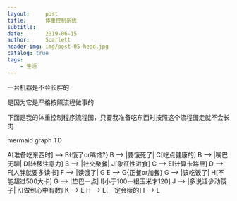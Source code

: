 ```yaml
---
layout:     post
title:      体重控制系统
subtitle:   
date:       2019-06-15
author:     Scarlett
header-img: img/post-05-head.jpg
catalog: true
tags:
    - 生活
---
```


一台机器是不会长胖的

是因为它是严格按照流程做事的

下面是我的体重控制程序流程图，只要我准备吃东西时按照这个流程图走就不会长肉

mermaid 
graph TD

A[准备吃东西时] --> B{饿了or嘴馋?}
B --> |要饿死了| C[吃点健康的]
B --> |嘴巴无聊| D[转移注意力]
B --> |社交聚餐| J[象征性进食]
C --> E[计算卡路里]
D --> F[人胖就要多读书]
F --> |读饿了| G
E --> G{正餐or加餐}
G --> |该吃饭了| H[不能超过500大卡]
G --> |垫巴一点| I[小于100一根玉米才120]
J --> |多说话少动筷子| K[做到心中有数]
K --> E
H --> L[一定会瘦的]
I --> L




